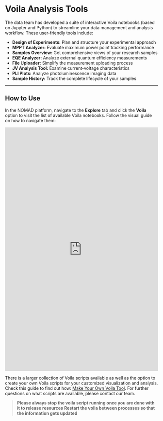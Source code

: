# Voila Analysis Tools

The data team has developed a suite of interactive Voila notebooks (based on Jupyter and Python) to streamline your data management and analysis workflow. These user-friendly tools include:

- **Design of Experiments:** Plan and structure your experimental approach
- **MPPT Analyzer:** Evaluate maximum power point tracking performance
- **Samples Overview:** Get comprehensive views of your research samples
- **EQE Analyzer:** Analyze external quantum efficiency measurements
- **File Uploader:** Simplify the measurement uploading process
- **JV Analysis Tool:** Examine current-voltage characteristics
- **PLI Plots:** Analyze photoluminescence imaging data
- **Sample History:** Track the complete lifecycle of your samples

---

## How to Use

In the NOMAD platform, navigate to the **Explore** tab and click the **Voila** option to visit the list of available Voila notebooks. Follow the visual guide on how to navigate them:

<iframe src="https://scribehow.com/embed/How_to_Work_on_the_HZB_Nomad_Oasis__bRbhHOaCR2S3dBIeQLYw8A" width="100%" height="800" allow="fullscreen" style="aspect-ratio: 1 / 1; border: 0; min-height: 480px"></iframe>

There is a larger collection of Voila scripts available as well as the option to create your own Voila scripts for your customized visualization and analysis. Check this guide to find out how: [Make Your Own Voila Tool](../advanced_user_guide/make_your_own_voila.md). For further questions on what scripts are available, please contact our team.

> **Please always stop the voila script running once you are done with it to release resources**
> **Restart the voila between processes so that the information gets updated**